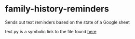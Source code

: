 # family-history-reminders

Sends out text reminders based on the state of a Google sheet

text.py is a symbolic link to the file found [here](https://github.com/coreywoodfield/my_bin/blob/master/text)
